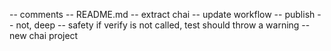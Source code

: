 -- comments
-- README.md
-- extract chai
-- update workflow
-- publish
-- not, deep
-- safety if verify is not called, test should throw a warning
-- new chai project


